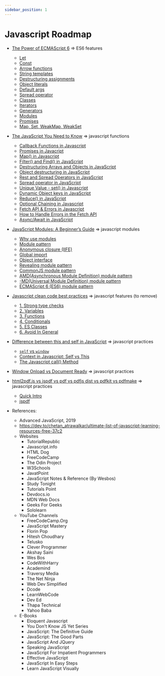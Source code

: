 ```yaml
---
sidebar_position: 1
---
```


Javascript Roadmap
==================

- [The Power of ECMAScript 6](./) => ES6 features
	- [Let](#let)
	- [Const](#const)
	- [Arrow functions](#arrow-functions)
	- [String templates](#string-templates)
	- [Destructuring assignments](#destructuring-assignments)
	- [Object literals](#object-literals)
	- [Default args](#default-args)
	- [Spread operator](#spread-operator)
	- [Classes](#classes)
	- [Iterators](#iterators)
	- [Generators](#generators)
	- [Modules](#modules)
	- [Promises](#promises)
	- [Map, Set, WeakMap, WeakSet](#map-set-weakmap-weakset)

- [The JavaScript You Need to Know](./) => javascript functions
	- [Callback Functions in Javascript](#Callback-Functions-in-Javascript)
	- [Promises in Javacript](#promises-in-javascript)
	- [Map() in Javascript](#map-in-javascript)
	- [Filter() and Find() in JavaScript](#filter-and-find-in-javascript)
	- [Destructuring Arrays and Objects in JavaScript](#destructuring-arrays-and-objects-in-javaScript)
	- [Object destructuring in JavaScript](#object-destrucuring)
	- [Rest and Spread Operators in JavaScript](#rest-and-spread-operators)
	- [Spread operator in JavaScript](#spread-operator)
	- [Unique Value - set() in Javascript](#unique-value-set-in-javascript)
	- [Dynamic Object keys in JavaScript](#dynamic-object-keys-in-javaScript)
	- [Reduce() in JavaScript](#reduce-in-javascript)
	- [Optional Chaining in Javascript](#optional-chaining-in-javascript)
	- [Fetch API & Errors in Javascript](#fetch-api-and-errors-in-javascript)
	- [How to Handle Errors in the Fetch API](#how-to-handle-errors-in-the-fetch-API)
	- [Async/Await in JavaScript](#async-await-in-javascript)

- [JavaScript Modules: A Beginner’s Guide](./) => javascript modules
	- [Why use modules](#why-use-modules)
	- [Module pattern](#module-pattern)
	- [Anonymous closure (IIFE)](#anonymous-closure-IIFE)
	- [Global import](#global-import)
	- [Object interface](#object-interface)
	- [Revealing module pattern](#revealing-module-pattern)
	- [CommonJS module pattern](#CommonJS-module-pattern)
	- [AMD(Asynchronous Module Definition) module pattern](#AMD-module-patten)
	- [-MD(Universal Module Definition) module pattern](#UMD-module-pattern)
	- [ECMAScript 6 (ES6) module pattern](#ES6-module-pattern)

- [Javascript clean code best practices](./) => javascript features (to remove)
	- [1. Strong type checks](#1-Strong-type-checks)
	- [2. Variables](#2-Variables)
	- [3. Functions](#3-Functions)
	- [4. Conditionals](#4-Conditionals)
	- [5. ES Classes](#5-ES-Classes)
	- [6. Avoid In General](#6-Avoid-In-General)

- [Difference between this and self in JavaScript](./) => javascript practices
	- [`self` vs `window`](#self-vs-window)
    - [Context in Javascript: Self vs This](#context-in-javascript-self-vs-this)
    - [The Javascript call() Method](#the-javascript-call-method)

- [Window Onload vs Document Ready](./)  => javascript practices

- [html2pdf.js vs jspdf vs pdf vs pdfjs dist vs pdfkit vs pdfmake](./) => javascript practices
	- [Quick Intro](#quick-intro)
	- [jspdf](#jspdf)


- References:
	+ Advanced JavaScript, 2019
	+ https://dev.to/chetan_atrawalkar/ultimate-list-of-javascript-learning-resources-free-37c2
	+ Websites
		- TutorialRepublic
		- Javascript.info
		- HTML Dog
		- FreeCodeCamp
		- The Odin Project
		- W3Schools
		- JavatPoint
		- JavaScript Notes & Reference (By Wesbos)
		- Study Tonight
		- Tutorials Point
		- Devdocs.io
		- MDN Web Docs
		- Geeks For Geeks
		- Sololearn
	+ YouTube Channels
		- FreeCodeCamp.Org
		- JavaScript Mastery
		- Florin Pop
		- Hitesh Choudhary
		- Telusko
		- Clever Programmer
		- Akshay Saini
		- Wes Bos
		- CodeWithHarry
		- Academind
		- Traversy Media
		- The Net Ninja
		- Web Dev Simplified
		- Dcode
		- LearnWebCode
		- Dev Ed
		- Thapa Technical
		- Yahoo Baba
	+ E-Books
		- Eloquent Javascript
		- You Don't Know JS Yet Series
		- JavaScript: The Definitive Guide
		- JavaScript: The Good Parts
		- JavaScript And JQuery
		- Speaking JavaScript
		- JavaScript For Impatient Programmers
		- Effective JavaScript
		- JavaScript In Easy Steps
		- Learn JavaScript Visually
